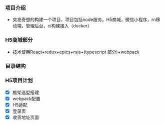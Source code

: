 ### 项目介绍
* 突发奇想的构建一个项目，项目包括node服务，H5商城，微信小程序，rn移动端，管理后台，ci构建接入（docker）
### H5商城部分
* 技术使用React+redux+epics+rxjs+(typescript 部分)+webpack
### 目录结构

### H5项目计划
* [x] 框架选型搭建
* [x] webpack配置
* [x] H5适配
* [x] 登录页
* [x] 收货地址页面
